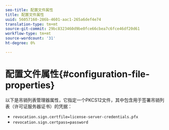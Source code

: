 ```yaml
---
seo-title: 配置文件属性
title: 配置文件属性
uuid: 56057160-286b-4601-aac1-265a6def4e74
translation-type: tm+mt
source-git-commit: 29bc8323460d9be0fce66cbea7c6fce46df20d61
workflow-type: tm+mt
source-wordcount: '31'
ht-degree: 0%

---
```



# 配置文件属性{#configuration-file-properties}

以下是吊销列表管理器属性，它指定一个PKCS12文件，其中包含用于签署吊销列表（许可证服务器证书）的凭据：

* `revocation.sign.certfile=license-server-credentials.pfx`
* `revocation.sign.certpass=password`


